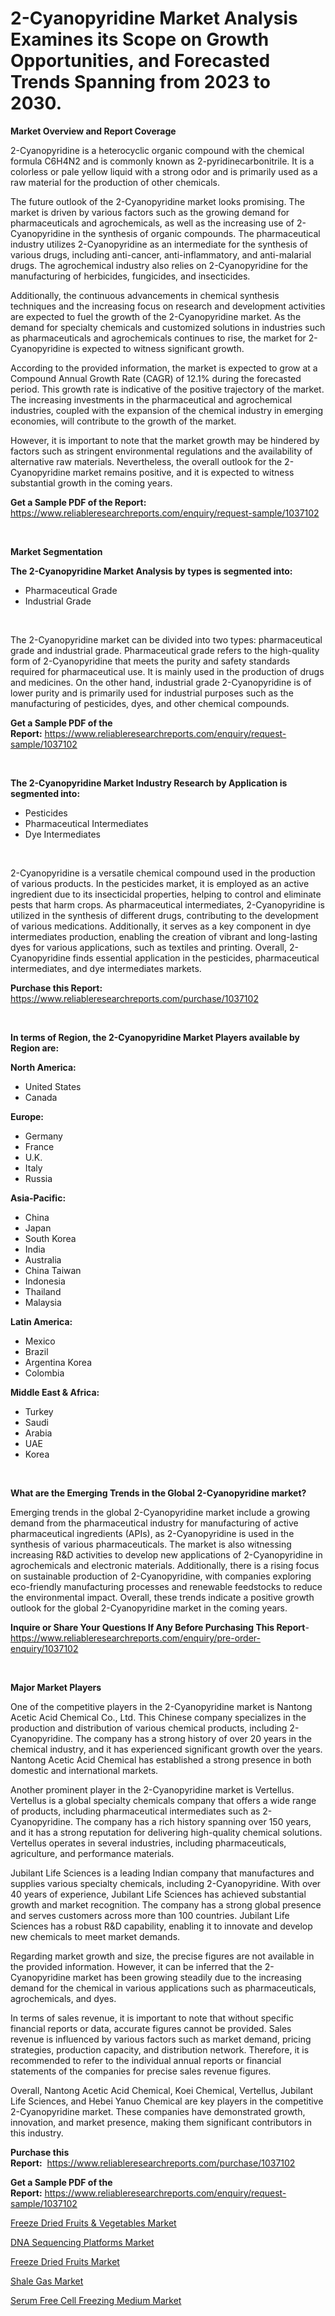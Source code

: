 <p><h1>2-Cyanopyridine Market Analysis Examines its Scope on Growth Opportunities, and Forecasted Trends Spanning from 2023 to 2030.</h1></p><p><strong>Market Overview and Report Coverage</strong></p>
<p><p>2-Cyanopyridine is a heterocyclic organic compound with the chemical formula C6H4N2 and is commonly known as 2-pyridinecarbonitrile. It is a colorless or pale yellow liquid with a strong odor and is primarily used as a raw material for the production of other chemicals.</p><p>The future outlook of the 2-Cyanopyridine market looks promising. The market is driven by various factors such as the growing demand for pharmaceuticals and agrochemicals, as well as the increasing use of 2-Cyanopyridine in the synthesis of organic compounds. The pharmaceutical industry utilizes 2-Cyanopyridine as an intermediate for the synthesis of various drugs, including anti-cancer, anti-inflammatory, and anti-malarial drugs. The agrochemical industry also relies on 2-Cyanopyridine for the manufacturing of herbicides, fungicides, and insecticides.</p><p>Additionally, the continuous advancements in chemical synthesis techniques and the increasing focus on research and development activities are expected to fuel the growth of the 2-Cyanopyridine market. As the demand for specialty chemicals and customized solutions in industries such as pharmaceuticals and agrochemicals continues to rise, the market for 2-Cyanopyridine is expected to witness significant growth.</p><p>According to the provided information, the market is expected to grow at a Compound Annual Growth Rate (CAGR) of 12.1% during the forecasted period. This growth rate is indicative of the positive trajectory of the market. The increasing investments in the pharmaceutical and agrochemical industries, coupled with the expansion of the chemical industry in emerging economies, will contribute to the growth of the market.</p><p>However, it is important to note that the market growth may be hindered by factors such as stringent environmental regulations and the availability of alternative raw materials. Nevertheless, the overall outlook for the 2-Cyanopyridine market remains positive, and it is expected to witness substantial growth in the coming years.</p></p>
<p><strong>Get a Sample PDF of the Report:</strong> <a href="https://www.reliableresearchreports.com/enquiry/request-sample/1037102">https://www.reliableresearchreports.com/enquiry/request-sample/1037102</a></p>
<p>&nbsp;</p>
<p><strong>Market Segmentation</strong></p>
<p><strong>The 2-Cyanopyridine Market Analysis by types is segmented into:</strong></p>
<p><ul><li>Pharmaceutical Grade</li><li>Industrial Grade</li></ul></p>
<p>&nbsp;</p>
<p><p>The 2-Cyanopyridine market can be divided into two types: pharmaceutical grade and industrial grade. Pharmaceutical grade refers to the high-quality form of 2-Cyanopyridine that meets the purity and safety standards required for pharmaceutical use. It is mainly used in the production of drugs and medicines. On the other hand, industrial grade 2-Cyanopyridine is of lower purity and is primarily used for industrial purposes such as the manufacturing of pesticides, dyes, and other chemical compounds.</p></p>
<p><strong>Get a Sample PDF of the Report:</strong>&nbsp;<a href="https://www.reliableresearchreports.com/enquiry/request-sample/1037102">https://www.reliableresearchreports.com/enquiry/request-sample/1037102</a></p>
<p>&nbsp;</p>
<p><strong>The 2-Cyanopyridine Market Industry Research by Application is segmented into:</strong></p>
<p><ul><li>Pesticides</li><li>Pharmaceutical Intermediates</li><li>Dye Intermediates</li></ul></p>
<p>&nbsp;</p>
<p><p>2-Cyanopyridine is a versatile chemical compound used in the production of various products. In the pesticides market, it is employed as an active ingredient due to its insecticidal properties, helping to control and eliminate pests that harm crops. As pharmaceutical intermediates, 2-Cyanopyridine is utilized in the synthesis of different drugs, contributing to the development of various medications. Additionally, it serves as a key component in dye intermediates production, enabling the creation of vibrant and long-lasting dyes for various applications, such as textiles and printing. Overall, 2-Cyanopyridine finds essential application in the pesticides, pharmaceutical intermediates, and dye intermediates markets.</p></p>
<p><strong>Purchase this Report:</strong>&nbsp; <a href="https://www.reliableresearchreports.com/purchase/1037102">https://www.reliableresearchreports.com/purchase/1037102</a></p>
<p>&nbsp;</p>
<p><strong>In terms of Region, the 2-Cyanopyridine Market Players available by Region are:</strong></p>
<p>
    <p> <strong> North America: </strong>
        <ul>
            <li>United States</li>
            <li>Canada</li>
        </ul>
        </p> 
    <p> <strong> Europe: </strong>
        <ul>
            <li>Germany</li>
            <li>France</li>
            <li>U.K.</li>
            <li>Italy</li>
            <li>Russia</li>
        </ul>
        </p> 
    <p> <strong> Asia-Pacific: </strong>
        <ul>
            <li>China</li>
            <li>Japan</li>
            <li>South Korea</li>
            <li>India</li>
            <li>Australia</li>
            <li>China Taiwan</li>
            <li>Indonesia</li>
            <li>Thailand</li>
            <li>Malaysia</li>
        </ul>
        </p> 
    <p> <strong> Latin America: </strong>
        <ul>
            <li>Mexico</li>
            <li>Brazil</li>
            <li>Argentina Korea</li>
            <li>Colombia</li>
        </ul>
        </p> 
    <p> <strong> Middle East & Africa: </strong>
        <ul>
            <li>Turkey</li>
            <li>Saudi</li>
            <li>Arabia</li>
            <li>UAE</li>
            <li>Korea</li>
        </ul>
    </p>
    </p>
<p>&nbsp;</p>
<p><strong>What are the Emerging Trends in the Global 2-Cyanopyridine market?</strong></p>
<p><p>Emerging trends in the global 2-Cyanopyridine market include a growing demand from the pharmaceutical industry for manufacturing of active pharmaceutical ingredients (APIs), as 2-Cyanopyridine is used in the synthesis of various pharmaceuticals. The market is also witnessing increasing R&D activities to develop new applications of 2-Cyanopyridine in agrochemicals and electronic materials. Additionally, there is a rising focus on sustainable production of 2-Cyanopyridine, with companies exploring eco-friendly manufacturing processes and renewable feedstocks to reduce the environmental impact. Overall, these trends indicate a positive growth outlook for the global 2-Cyanopyridine market in the coming years.</p></p>
<p><strong>Inquire or Share Your Questions If Any Before Purchasing This Report</strong>- <a href="https://www.reliableresearchreports.com/enquiry/pre-order-enquiry/1037102">https://www.reliableresearchreports.com/enquiry/pre-order-enquiry/1037102</a></p>
<p>&nbsp;</p>
<p><strong>Major Market Players</strong></p>
<p><p>One of the competitive players in the 2-Cyanopyridine market is Nantong Acetic Acid Chemical Co., Ltd. This Chinese company specializes in the production and distribution of various chemical products, including 2-Cyanopyridine. The company has a strong history of over 20 years in the chemical industry, and it has experienced significant growth over the years. Nantong Acetic Acid Chemical has established a strong presence in both domestic and international markets.</p><p>Another prominent player in the 2-Cyanopyridine market is Vertellus. Vertellus is a global specialty chemicals company that offers a wide range of products, including pharmaceutical intermediates such as 2-Cyanopyridine. The company has a rich history spanning over 150 years, and it has a strong reputation for delivering high-quality chemical solutions. Vertellus operates in several industries, including pharmaceuticals, agriculture, and performance materials.</p><p>Jubilant Life Sciences is a leading Indian company that manufactures and supplies various specialty chemicals, including 2-Cyanopyridine. With over 40 years of experience, Jubilant Life Sciences has achieved substantial growth and market recognition. The company has a strong global presence and serves customers across more than 100 countries. Jubilant Life Sciences has a robust R&D capability, enabling it to innovate and develop new chemicals to meet market demands.</p><p>Regarding market growth and size, the precise figures are not available in the provided information. However, it can be inferred that the 2-Cyanopyridine market has been growing steadily due to the increasing demand for the chemical in various applications such as pharmaceuticals, agrochemicals, and dyes.</p><p>In terms of sales revenue, it is important to note that without specific financial reports or data, accurate figures cannot be provided. Sales revenue is influenced by various factors such as market demand, pricing strategies, production capacity, and distribution network. Therefore, it is recommended to refer to the individual annual reports or financial statements of the companies for precise sales revenue figures.</p><p>Overall, Nantong Acetic Acid Chemical, Koei Chemical, Vertellus, Jubilant Life Sciences, and Hebei Yanuo Chemical are key players in the competitive 2-Cyanopyridine market. These companies have demonstrated growth, innovation, and market presence, making them significant contributors in this industry.</p></p>
<p><strong>Purchase this Report:</strong>&nbsp;&nbsp;<a href="https://www.reliableresearchreports.com/purchase/1037102">https://www.reliableresearchreports.com/purchase/1037102</a></p>
<p></p>
<p><strong>Get a Sample PDF of the Report:</strong>&nbsp;<a href="https://www.reliableresearchreports.com/enquiry/request-sample/1037102">https://www.reliableresearchreports.com/enquiry/request-sample/1037102</a></p>
<p><p><a href="https://medium.com/@lap.snake.again/freeze-dried-fruits-amp-vegetables-market-size-growth-forecast-2023-2030-ec0b535e1bcc">Freeze Dried Fruits & Vegetables Market</a></p><p><a href="https://www.reportprime.com/dna-sequencing-platforms-r11008">DNA Sequencing Platforms Market</a></p><p><a href="https://medium.com/@pair.holy.proof/freeze-dried-fruits-market-size-growth-forecast-2023-2030-fd477a763685">Freeze Dried Fruits Market</a></p><p><a href="https://www.linkedin.com/pulse/shale-gas-market-size-2023-2030-global-industrial-analysis-a2ume/">Shale Gas Market</a></p><p><a href="https://www.reportprime.com/serum-free-cell-freezing-medium-r11007">Serum Free Cell Freezing Medium Market</a></p></p>